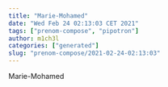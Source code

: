 ```yaml
---
title: "Marie-Mohamed"
date: "Wed Feb 24 02:13:03 CET 2021"
tags: ["prenom-compose", "pipotron"]
author: m1ch3l
categories: ["generated"]
slug: "prenom-compose/2021-02-24-02:13:03"
---
```


Marie-Mohamed
